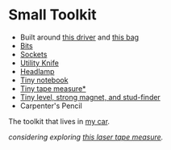 # Small Toolkit
- Built around [this driver](https://www.amazon.com/dp/B09GL29FCJ?ref_=ppx_hzsearch_conn_dt_b_fed_asin_title_1) and [this bag](https://www.amazon.com/dp/B09GV6LCYX?ref_=ppx_hzsearch_conn_dt_b_fed_asin_title_1)
- [Bits](https://www.amazon.com/dp/B09T98PM99?ref_=ppx_hzsearch_conn_dt_b_fed_asin_title_14&th=1)
- [Sockets](https://www.amazon.com/dp/B09T98PM99?ref_=ppx_hzsearch_conn_dt_b_fed_asin_title_14&th=1)
- [Utility Knife](https://www.amazon.com/Dewalt-Push-Flip-Folding-Utility/dp/B0D47NWT74/ref=sr_1_2_pp?crid=1J6730FDS1WUP&dib=eyJ2IjoiMSJ9.Kv-IuCpEVqwWrn9OfNbxQERGBo7yM_VGmcl1eRDsD4ZbFZWWZohEKihPSaK8sD5KOhutU8hSZW13SW58gyDLhLW3shxD6WaxJ4OUQWKxjLXzTqSmbNMjhzqO3BjQC4H6hydX2b78_EE4IT08N-7ZrgLxDD-GdngEWUkQRa2bvXqV3wnhyY-P2D2lejaUfIp44TOds3AIhWJai3EU7xzl1MS-lRp79t7RgwPyRPtUYWNLteUanneiZSlG10cGFLc3L9WxcWjFBdZ84g5XD1a6iaaDno4J3Xh2TsoC3CY9wKE.1AzQNSyWwegUqClEl2r5h8TEK8Ub7tYgvYYXbYYqjD0&dib_tag=se&keywords=dewalt+utility+knife&qid=1750643290&s=industrial&sprefix=dewalt+utility+knife+%2Cindustrial%2C80&sr=1-2)
- [Headlamp](https://www.amazon.com/OLIGHT-Headlamp-Rechargeable-Headlight-Batteries/dp/B0BFXBMJMH/ref=sr_1_2_sspa?crid=3SD43O1ORYRLE&dib=eyJ2IjoiMSJ9.fSKh9A6DJEWv0yyjZ1HjSlmEw4bayG6zZvkO_fS9gph4Y7jrSP0g05XI3cpzbhU2bKt1XXMW-oyiauxcsgbHOQmHnXUwukWUp1amJtXUbibvdC5rs7FC3OBJnVxzi-OLVPQ_ckxCl8io7359neyH56IYyXQSxmkGFIYIxmSoIxGZceIfEquAFyQUphNG6UbVQ3cRKDn6I-GrP-KH8ITVkvwucec9PLqS_s9IzqHophvp5sFcc7ZU6qDO1CddWxCnUgtirsgn-cnmRa4vsnCsWkKwZFgtUagrdKOKWtQ7fXY.WDYgFB2LW4XzlyzKh0x_SCPPJh6QiaXnjmDAMDqO7TY&dib_tag=se&keywords=headlamp+olight&qid=1750105733&s=hi&sprefix=headlamp+olight%2Ctools%2C69&sr=1-2-spons&sp_csd=d2lkZ2V0TmFtZT1zcF9hdGY&psc=1)
- [Tiny notebook](https://www.amazon.com/Field-Notes-Kraft-Mixed-3-Pack/dp/B0052T44ZG/ref=sr_1_1_sspa?dib=eyJ2IjoiMSJ9.-hqz_DGE7aj9pTiN72cVOgoXsS-DtQOyIahZB9AvuayG9j-hSLqhfToIvYfZIBo5vFVI9Wokcq1IjIwY682-OvSTTP0h_fCWVIJKfjJKoxe9GWGi7_lRBgC-xH9C9ZCfU_oA-hnahWTeXEeZIqZNsuxBhdMcL-k0kXFtxToi3BydJYba-xFBedCho_yqaIMXTykL2TXCZyVLgBA76wW2_KzfAjP3AMQVuFaxGlmPdpGoH6pEBHt5Mjr_EcWsoOuZSMUqXSF0xOrr9-ja0wH0kIZgFA0lJMi7iMlDjX-0IcE.A4m9kBrCpv2eGjsXjPsy9qsD_3j6XjB9QKCS8pPHxZ8&dib_tag=se&keywords=field+notes&qid=1750105760&sr=8-1-spons&sp_csd=d2lkZ2V0TmFtZT1zcF9hdGY&psc=1)
- [Tiny tape measure*](https://www.amazon.com/dp/B07W4RFS1N?ref=nb_sb_ss_w_as-reorder_k0_1_10&amp=&crid=3ATONFCDI1003&amp=&sprefix=10ft+tape+)
- [Tiny level, strong magnet, and stud-finder](https://www.amazon.com/Vaughan-050044-Global-Magnetic-Finder/dp/B073WFXVXV/ref=sr_1_6_pp?dib=eyJ2IjoiMSJ9.jAcRzCjfkoTYN4O7yZimYiZ7911PnBpM7Fk6WlETiy0-9DyOAwbfNyGpaT3LnxcEDCkScIfm3n9U9AK94QKqZ-VwBbVoa2LSPOGr3LUJAr0Bly5Nz8LI19EjiUS0JtNDzR50BoD9n-29xPmHzcU4xGiI4bgUMDPAzIg9eYKv5tMhqVwblBhwoL3ab5eBUs53kZiTqHVqvImIKV_N-MbtPOSepXWTR1CmRSq0t6Di6PJ7pEyg3J_VBv3prhFWm1hnERshaVgcrvFNsrb53D-vJSSDBeNu_UDIOKqNMpflayc.uUQR_KgM-ndGM7Mz5aORD0XuYGlhIQpQrqGxFyqobD4&dib_tag=se&keywords=magnetic+stud+finder&qid=1750643355&sr=8-6)
- Carpenter's Pencil

The toolkit that lives in [my car](../lt/object-cache.md).

*considering exploring [this laser tape measure](https://www.amazon.com/Klein-Tools-93LDM100C-Compact-Distance/dp/B09VJS94G3/ref=sr_1_9?crid=355PO8TRDH3IB&dib=eyJ2IjoiMSJ9.2Pgon-OlyfxLnz4zzLz2SNGGj6y-uxilqO6jTmp6vAukOEnJZ0cRwliUaF04QOaAlXe-10eMqAFLxT2_Fw9gkFtT5Hz_Kik4NQMgoTAW9v-X-nacAyBXw1Ks08Ww6WMDODLoe-AxrGCG_UehV0mDKbc710U8AIkAMV0s32ip938Oh82oUCdHgJpvfMULudRqAUlGoBbrALi6iYODEkCETKMQ9ACG9jWVP8LVhwfAjc_fzgC6ZMD0ZlK8InTc1TpcGYRoFc10DaYGPffL5hVGFSUCfCm7Yh1ECYSSjl0v7Uc.lWkj-gaYR7ootCIGtqOLkzdN4XTq8OeS441HOSsG7Ss&dib_tag=se&keywords=laser%2Btape%2Bmeasure&qid=1750643663&sprefix=laser%2Btape%2Bmeasure%2Caps%2C106&sr=8-9&th=1).*